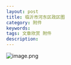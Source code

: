 ```yaml
---
layout: post
title: 临沂市河东区政区图
category: 附件
keywords: 
tags: 文章欣赏 附件
description: 
---
```


![image.png](https://blog.alonesky.com/storage/article/2021/11/17/YgPc3hcznL7QGbsVkGVkE2QWlTsnzNTfnogA57fs.png)